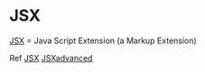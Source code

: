 # JSX

[JSX](https://reactjs.org/docs/introducing-jsx.html) = Java Script Extension \(a Markup Extension\)

Ref [JSX](https://reactjs.org/docs/introducing-jsx.html) [JSXadvanced](https://reactjs.org/docs/jsx-in-depth.html)



